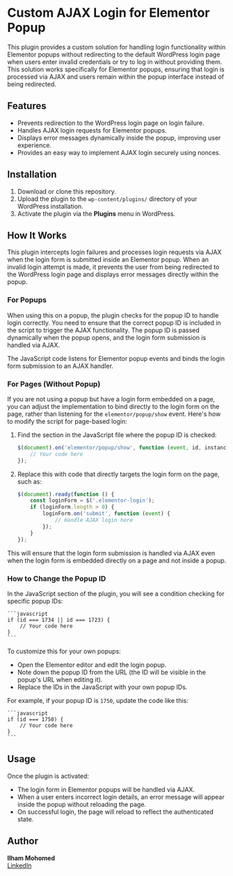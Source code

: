 # Custom AJAX Login for Elementor Popup

This plugin provides a custom solution for handling login functionality within Elementor popups without redirecting to the default WordPress login page when users enter invalid credentials or try to log in without providing them. This solution works specifically for Elementor popups, ensuring that login is processed via AJAX and users remain within the popup interface instead of being redirected.

## Features
- Prevents redirection to the WordPress login page on login failure.
- Handles AJAX login requests for Elementor popups.
- Displays error messages dynamically inside the popup, improving user experience.
- Provides an easy way to implement AJAX login securely using nonces.

## Installation
1. Download or clone this repository.
2. Upload the plugin to the `wp-content/plugins/` directory of your WordPress installation.
3. Activate the plugin via the **Plugins** menu in WordPress.

## How It Works
This plugin intercepts login failures and processes login requests via AJAX when the login form is submitted inside an Elementor popup. When an invalid login attempt is made, it prevents the user from being redirected to the WordPress login page and displays error messages directly within the popup.

### For Popups
When using this on a popup, the plugin checks for the popup ID to handle login correctly. You need to ensure that the correct popup ID is included in the script to trigger the AJAX functionality. The popup ID is passed dynamically when the popup opens, and the login form submission is handled via AJAX.

The JavaScript code listens for Elementor popup events and binds the login form submission to an AJAX handler.

### For Pages (Without Popup)
If you are not using a popup but have a login form embedded on a page, you can adjust the implementation to bind directly to the login form on the page, rather than listening for the `elementor/popup/show` event. Here's how to modify the script for page-based login:

1. Find the section in the JavaScript file where the popup ID is checked:

    ```javascript
    $(document).on('elementor/popup/show', function (event, id, instance) {
        // Your code here
    });
    ```

2. Replace this with code that directly targets the login form on the page, such as:

    ```javascript
    $(document).ready(function () {
        const loginForm = $('.elementor-login');
        if (loginForm.length > 0) {
            loginForm.on('submit', function (event) {
                // Handle AJAX login here
            });
        }
    });
    ```

This will ensure that the login form submission is handled via AJAX even when the login form is embedded directly on a page and not inside a popup.

### How to Change the Popup ID

In the JavaScript section of the plugin, you will see a condition checking for specific popup IDs:

    ```javascript
    if (id === 1734 || id === 1723) {
        // Your code here
    }
    ```

To customize this for your own popups:

- Open the Elementor editor and edit the login popup.
- Note down the popup ID from the URL (the ID will be visible in the popup's URL when editing it).
- Replace the IDs in the JavaScript with your own popup IDs.

For example, if your popup ID is `1750`, update the code like this:

    ```javascript
    if (id === 1750) {
        // Your code here
    }
    ```

## Usage
Once the plugin is activated:

- The login form in Elementor popups will be handled via AJAX.
- When a user enters incorrect login details, an error message will appear inside the popup without reloading the page.
- On successful login, the page will reload to reflect the authenticated state.

## Author
**Ilham Mohomed**  
[LinkedIn](https://www.linkedin.com/in/ilham-mohomed/)
